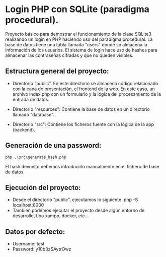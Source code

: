 
# Login PHP con SQLite (paradigma procedural).

Proyecto básico para demostrar el funcionamiento de la clase SQLite3 realizando un login en PHP haciendo uso del paradigma procedural.
La base de datos tiene una tabla llamada "users" donde se almacena la información de los usuarios. El sistema de login hace uso de hashes para almacenar las contraseñas cifradas y que no queden visibles.

## Estructura general del proyecto:

- Directorio "public". En este directorio se almacena código relacionado con la capa de presentación, el frontend de la web. En este caso, un archivo index.php con un formulario y la lógica del procesamiento de la entrada de datos.

- Directorio "resources": Contiene la base de datos en un directorio llamado "database".

- Directorio "src": Contiene los ficheros fuente con la lógica de la app (backend).

## Generación de una password:

    php .\src\generate_hash.php

El hash devuelto debemos introducirlo manualmente en el fichero de base de datos.

## Ejecución del proyecto: 

- Desde el directorio "public", ejecutamos lo siguiente: php -S localhost:8000
- También podemos ejecutar el proyecto desde algún entorno de desarrollo, tipo xampp, docker, etc...

## Datos por defecto: 

- Username: test
- Password: y10b3z$AytrOwz
